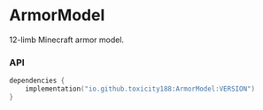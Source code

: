 # ArmorModel
12-limb Minecraft armor model.

### API
```kotlin
dependencies { 
    implementation("io.github.toxicity188:ArmorModel:VERSION")
}
```